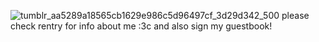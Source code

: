 ![tumblr_aa5289a18565cb1629e986c5d96497cf_3d29d342_500](https://github.com/UNPLEASANTGRADlENT/UNPLEASANTGRADlENT/assets/144538884/b14e2f9c-cc76-4392-95d1-4843f146b9f6)
please check rentry for info about me :3c
and also sign my guestbook!
